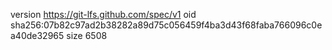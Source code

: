 version https://git-lfs.github.com/spec/v1
oid sha256:07b82c97ad2b38282a89d75c056459f4ba3d43f68faba766096c0ea40de32965
size 6508

